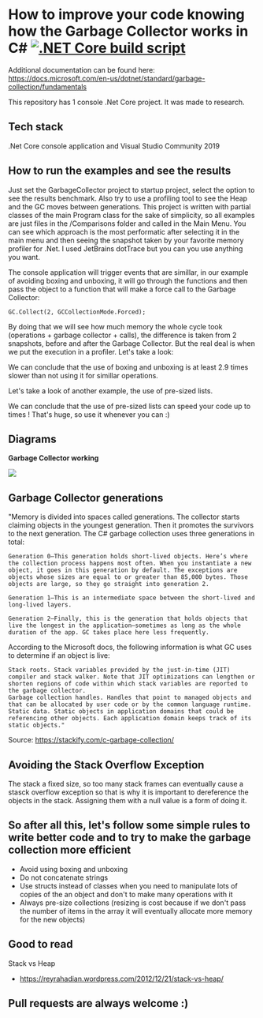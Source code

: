 # How to improve your code knowing how the Garbage Collector works in C# <a href="https://github.com/rafaelqueiroz89/payment-gateway/actions?query=workflow%3A%22.NET+Core+build+script%22+branch%3Amaster">![.NET Core build script](https://img.shields.io/badge/research-repository%20made%20to%20spread%20knowledge-green)</a>
 
Additional documentation can be found here: https://docs.microsoft.com/en-us/dotnet/standard/garbage-collection/fundamentals

This repository has 1 console .Net Core project. It was made to research.

## Tech stack

.Net Core console application and Visual Studio Community 2019

## How to run the examples and see the results

Just set the GarbageCollector project to startup project, select the option to see the results benchmark. Also try to use a profiling tool to see the Heap and the GC moves between generations. This project is written with partial classes of the main Program class for the sake of simplicity, so all examples are just files in the /Comparisons folder and called in the Main Menu. You can see which approach is the most performatic after selecting it in the main menu and then seeing the snapshot taken by your favorite memory profiler for .Net. I used JetBrains dotTrace but you can you use anything you want.

The console application will trigger events that are simillar, in our example of avoiding boxing and unboxing, it will go through the functions and then pass the object to a function that will make a force call to the Garbage Collector:

<code>GC.Collect(2, GCCollectionMode.Forced);</code>

By doing that we will see how much memory the whole cycle took (operations + garbage collector + calls), the difference is taken from 2 snapshots, before and after the Garbage Collector. But the real deal is when we put the execution in a profiler. Let's take a look:

We can conclude that the use of boxing and unboxing is at least 2.9 times slower than not using it for simillar operations.

Let's take a look of another example, the use of pre-sized lists.

We can conclude that the use of pre-sized lists can speed your code up to times ! That's huge, so use it whenever you can :)


## Diagrams

<b>Garbage Collector working</b>

![](https://docs.microsoft.com/pt-br/dotnet/standard/garbage-collection/media/fundamentals/background-server-garbage-collection.png)
  
## Garbage Collector generations

"Memory is divided into spaces called generations. The collector starts claiming objects in the youngest generation. Then it promotes the survivors to the next generation. The C# garbage collection uses three generations in total:

    Generation 0—This generation holds short-lived objects. Here’s where the collection process happens most often. When you instantiate a new object, it goes in this generation by default. The exceptions are objects whose sizes are equal to or greater than 85,000 bytes. Those objects are large, so they go straight into generation 2.
	
    Generation 1—This is an intermediate space between the short-lived and long-lived layers.
	
    Generation 2—Finally, this is the generation that holds objects that live the longest in the application—sometimes as long as the whole duration of the app. GC takes place here less frequently.

According to the Microsoft docs, the following information is what GC uses to determine if an object is live:

    Stack roots. Stack variables provided by the just-in-time (JIT) compiler and stack walker. Note that JIT optimizations can lengthen or shorten regions of code within which stack variables are reported to the garbage collector.
    Garbage collection handles. Handles that point to managed objects and that can be allocated by user code or by the common language runtime.
    Static data. Static objects in application domains that could be referencing other objects. Each application domain keeps track of its static objects."
	
Source: https://stackify.com/c-garbage-collection/

## Avoiding the Stack Overflow Exception

The stack a fixed size, so too many stack frames can eventually cause a stasck overflow exception so that is why it is important to dereference the objects in the stack. Assigning them with a null value is a form of doing it.
  
## So after all this, let's follow some simple rules to write better code and to try to make the garbage collection more efficient

- Avoid using boxing and unboxing
- Do not concatenate strings
- Use structs instead of classes when you need to manipulate lots of copies of the an object and don't to make many operations with it
- Always pre-size collections (resizing is cost because if we don't pass the number of items in the array it will eventually allocate more memory for the new objects)

## Good to read

Stack vs Heap
- https://reyrahadian.wordpress.com/2012/12/21/stack-vs-heap/ 

## Pull requests are always welcome :)